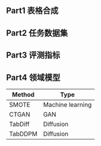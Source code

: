 <!-- 表格数据合成 -->
<!--  -->
<!-- 2021-12-28 -->
<!-- <a target="_blank" href="https://www.zhihu.com/people/ashui233/">阿水</a>, <a target="_blank" href="https://www.zhihu.com/people/wang-he-13-93">鱼遇雨欲语与余</a>-->
<!--  -->


## Part1 表格合成


## Part2 任务数据集

## Part3 评测指标


## Part4 领域模型

| Method | Type |
| ------ | ------ |
| SMOTE    |  Machine learning     |
| CTGAN    |  GAN     |
| TabDiff       |  Diffusion      |
| TabDDPM       |  Diffusion      |